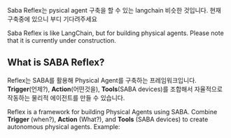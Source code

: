 Saba Reflex는 pysical agent 구축을 할 수 있는 langchain 비슷한 것입니다.
현재 구축중에 있으니 부디 기다려주세요

Saba Reflex is like LangChain, but for building physical agents. 
Please note that it is currently under construction.

## What is SABA Reflex?

Reflex는 SABA를 활용해 Physical Agent를 구축하는 프레임워크입니다. **Trigger**(언제?), **Action**(어떤것을), **Tools**(SABA devices)를 조합해서 자율적으로 작동하는 물리적 에이전트를 만들 수 있습니다. 

Reflex is a framework for building Physical Agents using SABA. Combine **Trigger** (when?), **Action** (What?), and **Tools** (SABA devices) to create autonomous physical agents. Example: 
